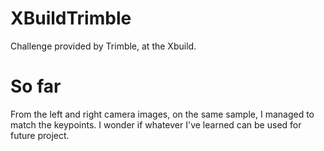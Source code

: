 # XBuildTrimble
Challenge provided by Trimble, at the Xbuild.

# So far
From the left and right camera images, on the same sample, I managed to match the keypoints.
I wonder if whatever I've learned can be used for future project.
